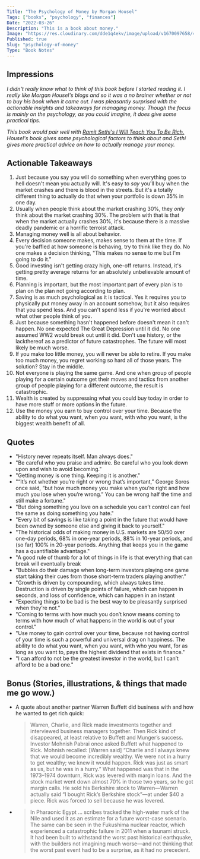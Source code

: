 ```yaml
---
Title: "The Psychology of Money by Morgan Housel"
Tags: ["books", "psychology", "finances"]
Date: "2022-03-26"
Description: "This is a book about money."
Image: "https://res.cloudinary.com/dde1q4ekv/image/upload/v1670097658/41v_g6LqafL._AC_SY780__ccbxzx.jpg"
Published: true
Slug: "psychology-of-money"
Type: "Book Notes"
---
```

## Impressions

*I didn't really know what to think of this book before I started reading it. I really like Morgan Housel's blogs and so it was a no brainer whether or not to buy his book when it came out. I was pleasantly surprised with the actionable insights and takeaways for managing money. Though the focus is mainly on the psychology, as you could imagine, it does give some practical tips.*

*This book would pair well with [Ramit Sethi's I Will Teach You To Be Rich.](https://www.iwillteachyoutoberich.com/) Housel's book gives some psychological factors to think about and Sethi gives more practical advice on how to actually manage your money.*

## Actionable Takeaways
1. Just because you say you will do something when everything goes to hell doesn't mean you actually will. It's easy to *say* you'll buy when the market crashes and there is blood in the streets. But it's a totally different thing to actually do that when your portfolio is down 35% in one day.
2. Usually when people think about the market crashing 30%, they *only* think about the market crashing 30%. The problem with that is that when the market actually crashes 30%, it's because there is a massive deadly pandemic or a horrific terroist attack.
3. Managing money well is all about behavior.
4. Every decision someone makes, makes sense to them at the time. If you're baffled at how someone is behaving, try to think like they do. No one makes a decision thinking, "This makes no sense to me but I'm going to do it."
5. Good investing isn't getting crazy high, one-off returns. Instead, it's getting pretty average returns for an absolutely unbelievable amount of time.
6. Planning is important, but the most important part of every plan is to plan on the plan not going according to plan.
7. Saving is as much psychological as it is tactical. Yes it requires you to physically put money away in an account somehow, but it also requires that you spend less. And you can't spend less if you're worried about what other people think of you.
8. Just because something hasn't happened before doesn't mean it can't happen. No one expected The Great Depression until it did. No one assumed WW2 would break out until it did. Don't use history, or the lackthereof as a predictor of future catastrophes. The future will most likely be much worse.
9. If you make too little money, you will never be able to retire. If you make too much money, you regret working so hard all of those years. The solution? Stay in the middle.
10. Not everyone is playing the same game. And one when group of people playing for a certain outcome get their moves and tactics from another group of people playing for a different outcome, the result is catastrophic.
11. Wealth is created by suppressing what you could buy today in order to have more stuff or more options in the future.
12. Use the money you earn to buy control over your time. Because the ability to do what you want, when you want, with who you want, is the biggest wealth benefit of all.

## Quotes
- "History never repeats itself. Man always does."
- "Be careful who you praise and admire. Be careful who you look down upon and wish to avoid becoming."
- "Getting money is one thing. Keeping it is another."
- "“It’s not whether you’re right or wrong that’s important,” George Soros once said, “but how much money you make when you’re right and how much you lose when you’re wrong.” You can be wrong half the time and still make a fortune."
- "But doing something you love on a schedule you can’t control can feel the same as doing something you hate."
- "Every bit of savings is like taking a point in the future that would have been owned by someone else and giving it back to yourself."
- "The historical odds of making money in U.S. markets are 50/50 over one-day periods, 68% in one-year periods, 88% in 10-year periods, and (so far) 100% in 20-year periods. Anything that keeps you in the game has a quantifiable advantage."
- "A good rule of thumb for a lot of things in life is that everything that can break will eventually break
- "Bubbles do their damage when long-term investors playing one game start taking their cues from those short-term traders playing another."
- "Growth is driven by compounding, which always takes time. Destruction is driven by single points of failure, which can happen in seconds, and loss of confidence, which can happen in an instant
- "Expecting things to be bad is the best way to be pleasantly surprised when they’re not."
- "Coming to terms with how much you don’t know means coming to terms with how much of what happens in the world is out of your control."
- "Use money to gain control over your time, because not having control of your time is such a powerful and universal drag on happiness. The ability to do what you want, when you want, with who you want, for as long as you want to, pays the highest dividend that exists in finance."
- "I can afford to not be the greatest investor in the world, but I can’t afford to be a bad one."

## Bonus (Stories, illustrations, & things that made me go wow.)
- A quote about another partner Warren Buffett did business with and how he wanted to get rich quick:
	 > Warren, Charlie, and Rick made investments together and interviewed business managers together. Then Rick kind of disappeared, at least relative to Buffett and Munger’s success. Investor Mohnish Pabrai once asked Buffett what happened to Rick. Mohnish recalled: [Warren said] “Charlie and I always knew that we would become incredibly wealthy. We were not in a hurry to get wealthy; we knew it would happen. Rick was just as smart as us, but he was in a hurry.” What happened was that in the 1973–1974 downturn, Rick was levered with margin loans. And the stock market went down almost 70% in those two years, so he got margin calls. He sold his Berkshire stock to Warren—Warren actually said “I bought Rick’s Berkshire stock”—at under $40 a piece. Rick was forced to sell because he was levered.
- > In Pharaonic Egypt … scribes tracked the high-water mark of the Nile and used it as an estimate for a future worst-case scenario. The same can be seen in the Fukushima nuclear reactor, which experienced a catastrophic failure in 2011 when a tsunami struck. It had been built to withstand the worst past historical earthquake, with the builders not imagining much worse—and not thinking that the worst past event had to be a surprise, as it had no precedent.
